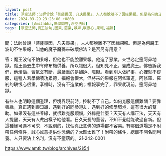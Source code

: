 ```yaml
---
layout: post
title: 淨空法師：法師曾說「菩薩畏因，凡夫畏果」，人人都脫離不了因緣果報。但是為何魔王波旬不怕果報，叫他的魔子魔孫來破壞佛法？是否另有用意？
date: 2024-03-29 23:23:00 +0800
categories: [Amitabha,佛學問答,淨空法師]
tags: [淨空法師,魔王波旬,因果,惡業,嫉妒,瞋恨心,果報,福報]
---
```


問：法師曾說「菩薩畏因，凡夫畏果」，人人都脫離不了因緣果報。但是為何魔王波旬不怕果報，叫他的魔子魔孫來破壞佛法？是否另有用意？


答：魔王波旬不怕果報，但他也不能脫離果報。他造了惡業，來世必定墮阿鼻地獄。魔王過去生中有修布施供養，所以福很大。但知見不正，變成魔王。佛告訴我們，他煩惱、習氣沒有斷，最嚴重的是嫉妒、障礙。看到別人做好事，心裡就不舒服，這種人若學佛積功累德，福報會很大，但將來的果報在阿修羅道，阿修羅、羅剎的瞋恨心很重。享福時，沒有不造業的；福報享完了，罪果就現前，墮阿鼻地獄。

有些人也明瞭這個道理，但境界現前時，控制不了自己。如何克服這個難關？要靠善緣，真正遇到善知識，遇到好的同參道友，遇到好的修學環境，這有很大的幫助。如果沒有這些善緣，就很難克服煩惱。外緣是什麼？天天有人講正法，天天有人提醒，天天有人做出樣子給他看。日久天長的薰習，不知不覺就能改過自新。但這種緣可遇不可求，不說別的，找個真正念佛的道場都不容易。有哪個道場是不附帶任何條件，誠心誠意提供你念佛的？太難太難了！附帶的條件，總離不開名聞利養。人只要沾上名利，沒有不墮落的。21-242-0001

<https://www.amtb.tw/blog/archives/2854>

